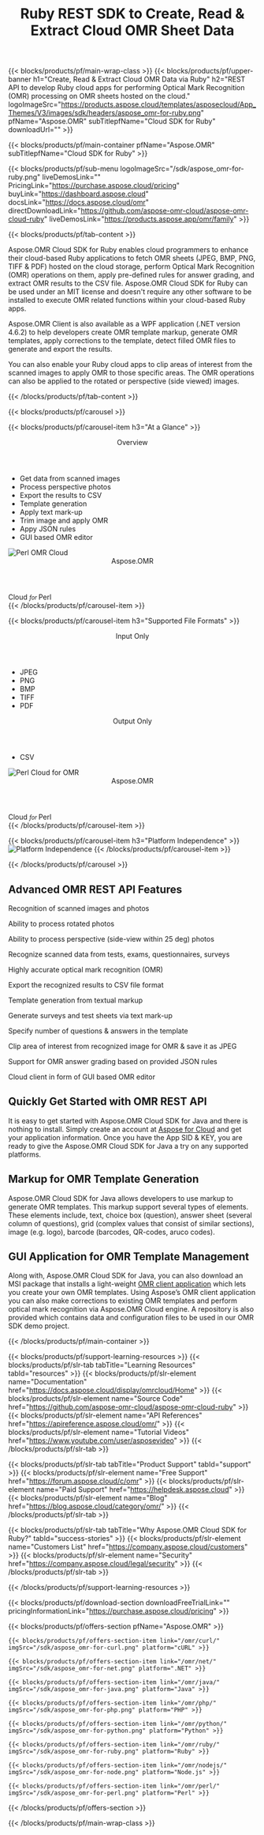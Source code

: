 ﻿---
title: Ruby REST SDK to Create, Read & Extract Cloud OMR Sheet Data 
description: REST API to develop Ruby cloud apps for performing Optical Mark Recognition (OMR) processing on OMR sheets hosted on the cloud
weight: 100
url: /ruby
---

{{< blocks/products/pf/main-wrap-class >}}
{{< blocks/products/pf/upper-banner h1="Create, Read & Extract Cloud OMR Data via Ruby" h2="REST API to develop Ruby cloud apps for performing Optical Mark Recognition (OMR) processing on OMR sheets hosted on the cloud." logoImageSrc="https://products.aspose.cloud/templates/asposecloud/App_Themes/V3/images/sdk/headers/aspose_omr-for-ruby.png" pfName="Aspose.OMR" subTitlepfName="Cloud SDK for Ruby" downloadUrl="" >}}

{{< blocks/products/pf/main-container pfName="Aspose.OMR" subTitlepfName="Cloud SDK for Ruby" >}}

{{< blocks/products/pf/sub-menu logoImageSrc="/sdk/aspose_omr-for-ruby.png" liveDemosLink="" PricingLink="https://purchase.aspose.cloud/pricing" buyLink="https://dashboard.aspose.cloud" docsLink="https://docs.aspose.cloud/omr" directDownloadLink="https://github.com/aspose-omr-cloud/aspose-omr-cloud-ruby" liveDemosLink="https://products.aspose.app/omr/family" >}}

{{< blocks/products/pf/tab-content >}}
<p>Aspose.OMR Cloud SDK for Ruby enables cloud programmers to enhance their cloud-based Ruby applications to fetch OMR sheets (JPEG, BMP, PNG, TIFF & PDF) hosted on the cloud storage, perform Optical Mark Recognition (OMR) operations on them, apply pre-defined rules for answer grading, and extract OMR results to the CSV file. Aspose.OMR Cloud SDK for Ruby can be used under an MIT license and doesn't require any other software to be installed to execute OMR related functions within your cloud-based Ruby apps.</p>
<p>Aspose.OMR Client is also available as a WPF application (.NET version 4.6.2) to help developers create OMR template markup, generate OMR templates, apply corrections to the template, detect filled OMR files to generate and export the results.</p>
<p>You can also enable your Ruby cloud apps to clip areas of interest from the scanned images to apply OMR to those specific areas. The OMR operations can also be applied to the rotated or perspective (side viewed) images.</p>
{{< /blocks/products/pf/tab-content >}}

<!--Diagrams Start-->
{{< blocks/products/pf/carousel >}}

{{< blocks/products/pf/carousel-item h3="At a Glance"  >}}
<div class="diagram1 d1-cloud">
<div class="d1-row">
<div class="d1-col d1-left"> </div>
<!--/left-->
<div class="d1-col d1-right"><header><i class="fa fa-barcode"> </i>Overview</header><ul><li>Get data from scanned images</li>
<li>Process perspective photos</li>
<li>Export the results to CSV</li>
<li>Template generation</li>
<li>Apply text mark-up</li>
<li>Trim image and apply OMR</li>
<li>Appy JSON rules</li>
<li>GUI based OMR editor</li>
</ul></div>
<!--/right--></div>
<!--/row-->
<div class="d1-logo"><img src="/sdk/aspose_omr-for-perl.png" alt="Perl OMR Cloud"><header>Aspose.OMR</header><footer>Cloud <small> <em>for </em> </small>Perl</footer></div>
<!--/logo--></div>
<!--/diagram1-->
{{< /blocks/products/pf/carousel-item >}}

{{< blocks/products/pf/carousel-item h3="Supported File Formats" >}}
<div class="diagram1 d2  d1-cloud">
<div class="d1-row">
<div class="d1-col d1-left"><header><i class="fa fa-long-arrow-down"> </i>Input Only</header><ul><li>JPEG</li>
<li>PNG</li>
<li>BMP</li>
<li>TIFF</li>
<li>PDF</li>
</ul></div>
<!--/left-->
<div class="d1-col d1-right"><header><i class="fa  fa-mail-forward"> </i>Output Only</header><ul><li>CSV</li>
</ul></div>
<!--/right--></div>
<!--/row-->
<div class="d1-logo"><img src="/sdk/aspose_omr-for-perl.png" alt="Perl Cloud for OMR"><header>Aspose.OMR</header><footer>Cloud <small> <em>for </em> </small>Perl</footer></div>
<!--/logo--></div>
<!--/diagram2-->
{{< /blocks/products/pf/carousel-item >}}


{{< blocks/products/pf/carousel-item h3="Platform Independence" >}}
<img title="Platform Independence" src="/supported-platform-min.png" alt="Platform Independence">
{{< /blocks/products/pf/carousel-item >}}

{{< /blocks/products/pf/carousel >}}
<!--Diagrams End-->

<!--Feature-section Start-->
<div class="container-fluid features-section bg-gray singleproduct"><a id="features" class="anchor" name="features"></a> 
<div class="row">
<div class="container">
<h2 class="pr-ft">Advanced OMR REST API Features</h2>
<p> </p>
<div class="col-lg-4"><em class="fa fa-image ico-blue fa-2x col-lg-2"> </em>
<p class="col-lg-10">Recognition of scanned images and photos</p>
</div>
<div class="col-lg-4"><em class="fa fa-circle-o ico-blue fa-2x col-lg-2"> </em>
<p class="col-lg-10">Ability to process rotated photos</p>
</div>
<div class="col-lg-4"><em class="fa fa-random ico-blue fa-2x col-lg-2"> </em>
<p class="col-lg-10">Ability to process perspective (side-view within 25 deg) photos</p>
</div>
<div class="col-lg-4"><em class="fa fa-line-chart ico-blue fa-2x col-lg-2"> </em>
<p class="col-lg-10">Recognize scanned data from tests, exams, questionnaires, surveys</p>
</div>
<div class="col-lg-4"><em class="fa fa-pencil-square-o ico-blue fa-2x col-lg-2"> </em>
<p class="col-lg-10">Highly accurate optical mark recognition (OMR)</p>
</div>
<div class="col-lg-4"><em class="fa fa-undo ico-blue fa-2x col-lg-2"> </em>
<p class="col-lg-10">Export the recognized results to CSV file format</p>
</div>
<div class="col-lg-4"><em class="fa fa-file-text-o ico-blue fa-2x col-lg-2"> </em>
<p class="col-lg-10">Template generation from textual markup</p>
</div>
<div class="col-lg-4"><em class="fa fa-barcode ico-blue fa-2x col-lg-2"> </em>
<p class="col-lg-10">Generate surveys and test sheets via text mark-up</p>
</div>
<div class="col-lg-4"><em class="fa fa-file-pdf-o ico-blue fa-2x col-lg-2"> </em>
<p class="col-lg-10">Specify number of questions & answers in the template</p>
</div>
<div class="col-lg-4"><em class="fa fa-compress  ico-blue fa-2x col-lg-2"> </em>
<p class="col-lg-10">Clip area of interest from recognized image for OMR & save it as JPEG</p>
</div>
<div class="col-lg-4"><em class="fa fa-magic ico-blue fa-2x col-lg-2"> </em>
<p class="col-lg-10">Support for OMR answer grading based on provided JSON rules</p>
</div>
<div class="col-lg-4"><em class="fa fa-language  ico-blue fa-2x col-lg-2"> </em>
</div>
<div class="col-lg-4"><em class="fa fa-play  ico-blue fa-2x col-lg-2"> </em>
<p class="col-lg-10">Cloud client in form of GUI based OMR editor</p>
</div>
</div>
</div>
<div class="row">
<div class="container">
<div class="col-lg-12">
<h2 class="h2title">Quickly Get Started with OMR REST API</h2>
<p>It is easy to get started with Aspose.OMR Cloud SDK for Java and there is nothing to install. Simply create an account at <a href="https://dashboard.aspose.cloud/#/apps">Aspose for Cloud</a> and get your application information. Once you have the App SID & KEY, you are ready to give the Aspose.OMR Cloud SDK for Java a try on any supported platforms.</p>
</div>
<div class="col-lg-12">
<h2 class="h2title">Markup for OMR Template Generation</h2>
<p>Aspose.OMR Cloud SDK for Java allows developers to use markup to generate OMR templates. This markup support several types of elements. These elements include, text, choice box (question), answer sheet (several column of questions), grid (complex values that consist of similar sections), image (e.g. logo), barcode (barcodes, QR-codes, aruco codes).</p>
</div>
<div class="col-lg-12">
<h2 class="h2title">GUI Application for OMR Template Management</h2>
<p>Along with, Aspose.OMR Cloud SDK for Java, you can also download an MSI package that installs a light-weight <a href="https://github.com/aspose-omr-cloud/aspose-omr-cloud-dotnet/tree/master/Aspose.OMR.Client">OMR client application</a> which lets you create your own OMR templates. Using Aspose’s OMR client application you can also make corrections to existing OMR templates and perform optical mark recognition via Aspose.OMR Cloud engine. A repository is also provided which contains data and configuration files to be used in our OMR SDK demo project.</p>
</div>
</div>
</div>
</div>

<!--Feature-section End-->

{{< /blocks/products/pf/main-container >}}

{{< blocks/products/pf/support-learning-resources >}}
{{< blocks/products/pf/slr-tab tabTitle="Learning Resources" tabId="resources" >}}
{{< blocks/products/pf/slr-element name="Documentation" href="https://docs.aspose.cloud/display/omrcloud/Home" >}}
{{< blocks/products/pf/slr-element name="Source Code" href="https://github.com/aspose-omr-cloud/aspose-omr-cloud-ruby" >}}
{{< blocks/products/pf/slr-element name="API References" href="https://apireference.aspose.cloud/omr/" >}}
{{< blocks/products/pf/slr-element name="Tutorial Videos" href="https://www.youtube.com/user/asposevideo" >}}
{{< /blocks/products/pf/slr-tab >}}

{{< blocks/products/pf/slr-tab tabTitle="Product Support" tabId="support" >}}
{{< blocks/products/pf/slr-element name="Free Support" href="https://forum.aspose.cloud/c/omr" >}}
{{< blocks/products/pf/slr-element name="Paid Support" href="https://helpdesk.aspose.cloud" >}}
{{< blocks/products/pf/slr-element name="Blog" href="https://blog.aspose.cloud/category/omr/" >}}
{{< /blocks/products/pf/slr-tab >}}

{{< blocks/products/pf/slr-tab tabTitle="Why Aspose.OMR Cloud SDK for Ruby?" tabId="success-stories" >}}
{{< blocks/products/pf/slr-element name="Customers List" href="https://company.aspose.cloud/customers" >}}
{{< blocks/products/pf/slr-element name="Security" href="https://company.aspose.cloud/legal/security" >}}
{{< /blocks/products/pf/slr-tab >}}

{{< /blocks/products/pf/support-learning-resources >}}

{{< blocks/products/pf/download-section downloadFreeTrialLink="" pricingInformationLink="https://purchase.aspose.cloud/pricing" >}}

{{< blocks/products/pf/offers-section pfName="Aspose.OMR" >}}

    {{< blocks/products/pf/offers-section-item link="/omr/curl/" imgSrc="/sdk/aspose_omr-for-curl.png" platform="cURL" >}}
	
    {{< blocks/products/pf/offers-section-item link="/omr/net/" imgSrc="/sdk/aspose_omr-for-net.png" platform=".NET" >}}
	
    {{< blocks/products/pf/offers-section-item link="/omr/java/" imgSrc="/sdk/aspose_omr-for-java.png" platform="Java" >}}
	
    {{< blocks/products/pf/offers-section-item link="/omr/php/" imgSrc="/sdk/aspose_omr-for-php.png" platform="PHP" >}}
	
    {{< blocks/products/pf/offers-section-item link="/omr/python/" imgSrc="/sdk/aspose_omr-for-python.png" platform="Python" >}}
	
    {{< blocks/products/pf/offers-section-item link="/omr/ruby/" imgSrc="/sdk/aspose_omr-for-ruby.png" platform="Ruby" >}}
	
    {{< blocks/products/pf/offers-section-item link="/omr/nodejs/" imgSrc="/sdk/aspose_omr-for-node.png" platform="Node.js" >}}
	
	{{< blocks/products/pf/offers-section-item link="/omr/perl/" imgSrc="/sdk/aspose_omr-for-perl.png" platform="Perl" >}}
	
{{< /blocks/products/pf/offers-section >}}

{{< /blocks/products/pf/main-wrap-class >}}
